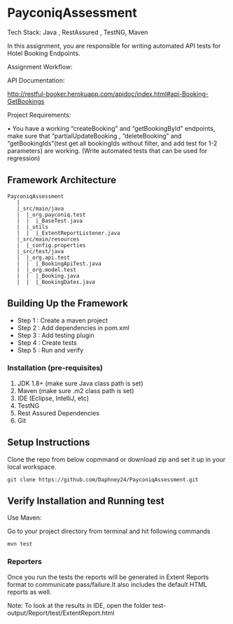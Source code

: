 # PayconiqAssessment

Tech Stack: Java , RestAssured , TestNG, Maven

In this assignment, you are responsible for writing automated API tests for Hotel Booking Endpoints.

Assignment Workflow:

API Documentation:

http://restful-booker.herokuapp.com/apidoc/index.html#api-Booking-GetBookings

Project Requirements:

• You have a working “createBooking” and “getBookingById” endpoints, make sure that “partialUpdateBooking , “deleteBooking” and “getBookingIds”(test get all bookingIds
without filter, and add test for 1-2 parameters) are working. (Write automated tests that can be used for regression) 

Framework Architecture
--------------
    PayconiqAssessment
	   |
       |_src/main/java
       |  |_org.payconiq.test
       |  |  |_BaseTest.java   
       |  |_utils
       |  |  |_ExtentReportListener.java
	   |_src/main/resources
       |  |_config.properties
	   |_src/test/java
       |  |_org.api.test
	   |  |  |_BookingApiTest.java
       |  |_org.model.test
       |  |  |_Booking.java
       |  |  |_BookingDates.java

   
Building Up the Framework
--------------
	
* Step 1 : Create a maven project
* Step 2 : Add dependencies in pom.xml
* Step 3 : Add testing plugin
* Step 4 : Create tests
* Step 5 : Run and verify

### Installation (pre-requisites)
1. JDK 1.8+ (make sure Java class path is set)
2. Maven (make sure .m2 class path is set)
3. IDE (Eclipse, IntelliJ, etc)
4. TestNG
5. Rest Assured Dependencies
6. Git

Setup Instructions
--------------
Clone the repo from below copmmand or download zip and set it up in your local workspace.
```
git clone https://github.com/Daphney24/PayconiqAssessment.git
```

Verify Installation and Running test
--------------
Use Maven:
	
Go to your project directory from terminal and hit following commands
```
mvn test
```
	
	
### Reporters
	
Once you run the tests the reports will be generated in Extent Reports format to communicate pass/failure.It also includes the default HTML reports as well.

Note: To look at the results in IDE, open the folder test-output/Report/test/ExtentReport.html 
